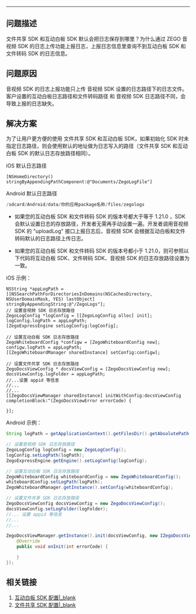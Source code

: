 <Title>如何设置文件/白板的日志？</Title>



- - -

## 问题描述
 文件共享 SDK 和互动白板 SDK 默认会把日志保存到哪里？为什么通过 ZEGO 音视频 SDK 的日志上传功能上报日志，上报日志信息里查询不到互动白板 SDK 和 文件转码 SDK 的日志信息。


## 问题原因

音视频 SDK 的日志上报功能只上传 音视频 SDK 设置的日志路径下的日志文件。客户设置的互动白板日志路径和文件转码路径 和 音视频 SDK 日志路径不同，会导致上报的日志缺失。

## 解决方案
为了让用户更方便的使用 文件共享 SDK 和互动白板 SDK，如果初始化 SDK 时未指定日志路径，则会使用默认的地址做为日志写入的路径（文件共享 SDK 和互动白板 SDK 的默认日志存放路径相同）。

iOS 默认日志路径
```objc
[NSHomeDirectory() stringByAppendingPathComponent:@"Documents/ZegoLogFile"]
```

Android 默认日志路径
```java
/sdcard/Android/data/你的应用package名称/files/zegologs
```

- 如果您的互动白板 SDK 和文件转码 SDK 的版本号都大于等于 1.21.0 ，SDK 会默认设置日志的存放路径，开发者无需再手动设置一遍。开发者调用音视频 SDK 的 "uploadLog" 接口上报日志后，音视频 SDK 会根据互动白板和文件转码默认的日志路径上传日志。

- 如果您的互动白板 SDK 和文件转码 SDK 的版本号都小于 1.21.0，则可参照以下代码将互动白板 SDK、文件转码 SDK、音视频 SDK 的日志存放路径设置为一致。

iOS 示例：
```objc
NSString *appLogPath = [[NSSearchPathForDirectoriesInDomains(NSCachesDirectory, NSUserDomainMask, YES) lastObject] stringByAppendingString:@"/ZegoLogs"];
// 设置音视频 SDK 日志存放路径
ZegoLogConfig *logConfig = [[ZegoLogConfig alloc] init];
logConfig.logPath = appLogPath;
[ZegoExpressEngine setLogConfig:logConfig];

// 设置互动白板 SDK 日志存放路径
ZegoWhiteboardConfig *configw = [ZegoWhiteboardConfig new];
configw.logPath = appLogPath;
[[ZegoWhiteboardManager sharedInstance] setConfig:configw];

// 设置文件共享 SDK 日志存放路径
ZegoDocsViewConfig * docsViewConfig = [ZegoDocsViewConfig new];
docsViewConfig.logFolder = appLogPath;
//...设置 appid 等信息
//...
//...
[[ZegoDocsViewManager sharedInstance] initWithConfig:docsViewConfig completionBlock:^(ZegoDocsViewError errorCode) {

}];
```

Android 示例：
```java
String logPath = getApplicationContext().getFilesDir().getAbsolutePath() + File.separator + "zegologs";

// 设置音视频 SDK 日志存放路径
ZegoLogConfig logConfig = new ZegoLogConfig();
logConfig.setLogPath(logPath);
ZegoExpressEngine.getEngine().setLogConfig(logConfig);

// 设置互动白板 SDK 日志存放路径
ZegoWhiteboardConfig whiteboardConfig = new ZegoWhiteboardConfig();
whiteboardConfig.setLogPath(logPath);
ZegoWhiteboardManager.getInstance().setConfig(whiteboardConfig);

// 设置文件共享 SDK 日志存放路径
ZegoDocsViewConfig docsViewConfig = new ZegoDocsViewConfig();
docsViewConfig.setLogFolder(logFolder);
//... 设置 appid 等信息
//...
//...

ZegoDocsViewManager.getInstance().init(docsViewConfig, new IZegoDocsViewInitListener() {
    @Override
    public void onInit(int errorCode) {

    }
});
```


## 相关链接
1. [互动白板 SDK 配置|\_blank](https://doc-zh.zego.im/article/api?doc=WhiteBoardView_API~java~class~ZegoWhiteboardConfig&jumpType=route#log-path)
2. [文件共享 SDK 配置|\_blank](https://doc-zh.zego.im/article/api?doc=docsview_API~java~class~ZegoDocsViewConfig#log-folder)
